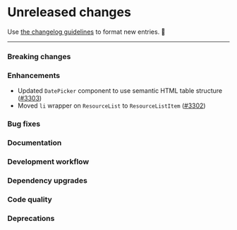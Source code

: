 # Unreleased changes

Use [the changelog guidelines](https://git.io/polaris-changelog-guidelines) to format new entries. 💜

---

### Breaking changes

### Enhancements

- Updated `DatePicker` component to use semantic HTML table structure ([#3303](https://github.com/Shopify/polaris-react/pull/3303))
- Moved `li` wrapper on `ResourceList` to `ResourceListItem` ([#3302](https://github.com/Shopify/polaris-react/pull/3302))

### Bug fixes

### Documentation

### Development workflow

### Dependency upgrades

### Code quality

### Deprecations

